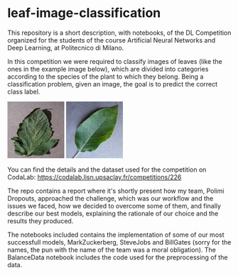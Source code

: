 # leaf-image-classification

This repository is a short description, with notebooks, of the DL Competition organized for the students of the course Artificial Neural Networks and Deep Learning, at Politecnico di Milano.

In this competition we were required to classify images of leaves (like the ones in the example image below), which are divided into categories according to the species of the plant to which they belong. Being a classification problem, given an image, the goal is to predict the correct class label.

![example1](https://github.com/ManuelCecere/leaf-image-classification/blob/main/leaf-image-examples/leaves_example_1.png?raw=true) ![example2](https://github.com/ManuelCecere/leaf-image-classification/blob/main/leaf-image-examples/Leaves_example_2.png?raw=true)

You can find the details and the dataset used for the competition on CodaLab: https://codalab.lisn.upsaclay.fr/competitions/226

The repo contains a report where it's shortly present how my team, Polimi Dropouts, approached the challenge, which was our workflow and the issues we
faced, how we decided to overcome some of them, and finally describe our best models, explaining the rationale of our
choice and the results they produced.

The notebooks included contains the implementation of some of our most successfull models, MarkZuckerberg, SteveJobs and BillGates (sorry for the names, the pun with the name of the team was a moral obligation). The BalanceData notebook includes the code used for the preprocessing of the data.
